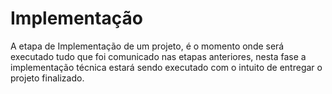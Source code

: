 # Implementação

A etapa de Implementação de um projeto, é o momento onde será executado tudo que foi comunicado nas etapas anteriores, nesta fase a implementação técnica estará sendo executado com o intuito de entregar o projeto finalizado. 

